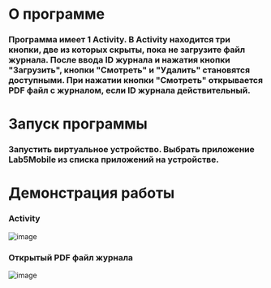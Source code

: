 # О программе
### Программа имеет 1 Activity. В Activity находится три кнопки, две из которых скрыты, пока не загрузите файл журнала. После ввода ID журнала и нажатия кнопки "Загрузить", кнопки "Смотреть" и "Удалить" становятся доступными. При нажатии кнопки "Смотреть" открывается PDF файл с журналом, если ID журнала действительный.
# Запуск программы
### Запустить виртуальное устройство. Выбрать приложение Lab5Mobile из списка приложений на устройстве.
# Демонстрация работы
### Activity
![image](https://github.com/user-attachments/assets/7917dc8b-9ea4-4a77-9958-494794eed4c4)


### Открытый PDF файл журнала
![image](https://github.com/user-attachments/assets/0e327bb7-abbb-4d2d-a386-a8889db59e93)


